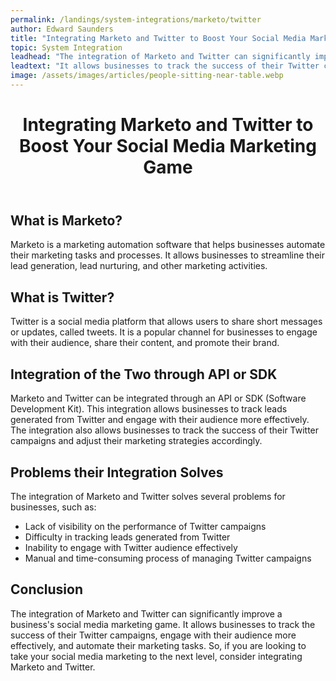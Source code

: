 ```yaml
---
permalink: /landings/system-integrations/marketo/twitter
author: Edward Saunders
title: "Integrating Marketo and Twitter to Boost Your Social Media Marketing Game"
topic: System Integration
leadhead: "The integration of Marketo and Twitter can significantly improve a business's social media marketing game"
leadtext: "It allows businesses to track the success of their Twitter campaigns, engage with their audience more effectively, and automate their marketing tasks. So, if you are looking to take your social media marketing to the next level, consider integrating Marketo and Twitter."
image: /assets/images/articles/people-sitting-near-table.webp
---
```

<div class="arttext">	<header>
		<h1>Integrating Marketo and Twitter to Boost Your Social Media Marketing Game</h1>
	</header>
	<main>
		<section>
			<h2>What is Marketo?</h2>
			<p>Marketo is a marketing automation software that helps businesses automate their marketing tasks and processes. It allows businesses to streamline their lead generation, lead nurturing, and other marketing activities.</p>
		</section>
		<section>
			<h2>What is Twitter?</h2>
			<p>Twitter is a social media platform that allows users to share short messages or updates, called tweets. It is a popular channel for businesses to engage with their audience, share their content, and promote their brand.</p>
		</section>
		<section>
			<h2>Integration of the Two through API or SDK</h2>
			<p>Marketo and Twitter can be integrated through an API or SDK (Software Development Kit). This integration allows businesses to track leads generated from Twitter and engage with their audience more effectively. The integration also allows businesses to track the success of their Twitter campaigns and adjust their marketing strategies accordingly.</p>
		</section>
		<section>
			<h2>Problems their Integration Solves</h2>
			<p>The integration of Marketo and Twitter solves several problems for businesses, such as:</p>
			<ul>
				<li>Lack of visibility on the performance of Twitter campaigns</li>
				<li>Difficulty in tracking leads generated from Twitter</li>
				<li>Inability to engage with Twitter audience effectively</li>
				<li>Manual and time-consuming process of managing Twitter campaigns</li>
			</ul>
		</section>
	</main>
	<footer>
		<section>
			<h2>Conclusion</h2>
			<p>The integration of Marketo and Twitter can significantly improve a business's social media marketing game. It allows businesses to track the success of their Twitter campaigns, engage with their audience more effectively, and automate their marketing tasks. So, if you are looking to take your social media marketing to the next level, consider integrating Marketo and Twitter.</p>
		</section>
	</footer>
</div>